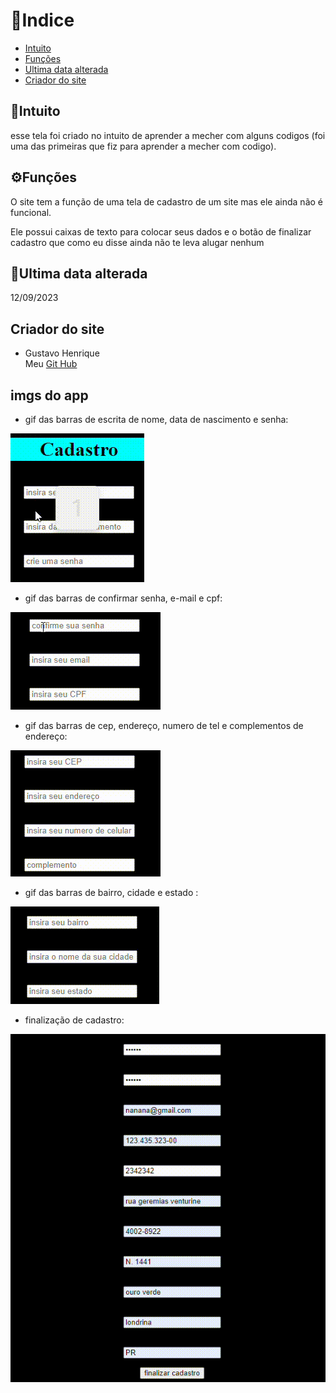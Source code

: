 # 📂Indice

* [Intuito](#intuito) 
* [Funções](#%EF%B8%8Ffun%C3%A7%C3%B5es) 
* [Ultima data alterada](#ultima-data-alterada) 
* [Criador do site](#criador-do-site)

## 💬Intuito

esse tela foi criado no intuito de aprender a mecher com alguns codigos (foi uma das primeiras que fiz para aprender a mecher com codigo). 

## ⚙️Funções

O site tem a função de uma tela de cadastro de um site mas ele ainda não é funcional.

Ele possui caixas de texto para colocar seus dados e o botão de finalizar cadastro que como eu disse ainda não te leva alugar nenhum  

## 📅Ultima data alterada
12/09/2023

## Criador do site

* Gustavo Henrique <br>
 Meu [Git Hub](https://github.com/foxymplayer)

 ## imgs do app

 * gif das barras de escrita de nome, data de nascimento e senha:

 ![image](gif/nome%2Cdataesenha.gif)

 *  gif das barras de confirmar senha, e-mail e cpf:

 ![image](gif/confsenha%2Cemailecpg.gif)

 * gif das barras de cep, endereço, numero de tel e complementos de endereço:

 ![image](gif/cepnumcom.gif)

 * gif das barras de bairro, cidade e estado :

 ![image](gif/baicidest.gif)

 * finalização de cadastro:

 ![image](gif/finalizi.gif)
